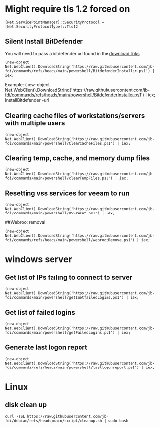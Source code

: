 # Might require tls 1.2 forced on
``` [Net.ServicePointManager]::SecurityProtocol = [Net.SecurityProtocolType]::Tls12 ```

## Silent Install BitDefender
You will need to pass a bitdefender url found in the [download links](https://www.bitdefender.com/business/support/en/77209-158546-installing-and-configuring-bitdefender-endpoint-security-tools-for-vmware-tanzu.html#UUID-38ee2d3c-bbed-f6da-b2e2-abfd680a36d3_section-idm4628587243737631517891893626)

```
(new-object Net.WebClient).DownloadString('https://raw.githubusercontent.com/jb-fdi/commands/refs/heads/main/powershell/BitdefenderInstaller.ps1') | iex;

```
Example:  (new-object Net.WebClient).DownloadString('https://raw.githubusercontent.com/jb-fdi/commands/refs/heads/main/powershell/BitdefenderInstaller.ps1') | iex; InstallBitdefender -url <bitdefender url>


## Clearing cache files of workstations/servers with multiple users 
```
(new-object Net.WebClient).DownloadString('https://raw.githubusercontent.com/jb-fdi/commands/main/powershell/ClearCacheFiles.ps1') | iex;

```

## Clearing temp, cache, and memory dump files
```
(new-object Net.WebClient).DownloadString('https://raw.githubusercontent.com/jb-fdi/commands/main/powershell/clearTempFiles.ps1') | iex;
```

## Resetting vss services for veeam to run
```
(new-object Net.WebClient).DownloadString('https://raw.githubusercontent.com/jb-fdi/commands/main/powershell/VSSreset.ps1') | iex;
```

##Webroot removal

```
(new-object Net.WebClient).DownloadString('https://raw.githubusercontent.com/jb-fdi/commands/refs/heads/main/powershell/webrootRemove.ps1') | iex;
```

# windows server

## Get list of IPs failing to connect to server 
```
(new-object Net.WebClient).DownloadString('https://raw.githubusercontent.com/jb-fdi/commands/main/powershell/getInetfailedLogins.ps1') | iex;
```

## Get list of failed logins 
```
(new-object Net.WebClient).DownloadString('https://raw.githubusercontent.com/jb-fdi/commands/main/powershell/getFailedLogins.ps1') | iex;
```
## Generate last logon report
```
(new-object Net.WebClient).DownloadString('https://raw.githubusercontent.com/jb-fdi/commands/refs/heads/main/powershell/lastlogonreport.ps1') | iex;
```

# Linux

## disk clean up

```
curl -sSL https://raw.githubusercontent.com/jb-fdi/debian/refs/heads/main/script/cleanup.sh | sudo bash
```
